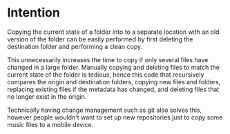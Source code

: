 # Intention
Copying the current state of a folder into to a separate location with an old version of the folder can be easily performed by first deleting the destination folder and performing a clean copy.

This unnecessarily increases the time to copy if only several files have changed in a large folder. Manually copying and deleting files to match the current state of the folder is tedious, hence this code that recursively compares the origin and destination folders, copying new files and folders, replacing existing files if the metadata has changed, and deleting files that no longer exist in the origin.

Technically having change management such as git also solves this, however people wouldn't want to set up new repositories just to copy some music files to a mobile device.